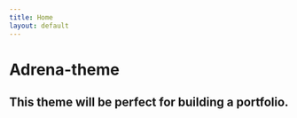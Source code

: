 ```yaml
---
title: Home
layout: default
---
```


# Adrena-theme
## This theme will be perfect for building a portfolio.
